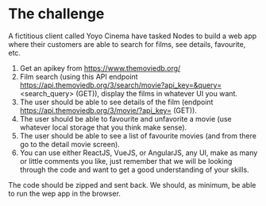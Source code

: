 # The challenge

A fictitious client called Yoyo Cinema have tasked Nodes to build a web app where their customers are able to search for films, see details, favourite, etc.

1. Get an apikey from https://www.themoviedb.org/
2. Film search (using this API endpoint https://api.themoviedb.org/3/search/movie?api_key=&query=<search_query> (GET)), display the films in whatever UI you want.
3. The user should be able to see details of the film (endpoint https://api.themoviedb.org/3/movie/?api_key= (GET)).
4. The user should be able to favourite and unfavorite a movie (use whatever local storage that you think make sense).
5. The user should be able to see a list of favourite movies (and from there go to the detail movie screen).
6. You can use either ReactJS, VueJS, or AngularJS, any UI, make as many or little comments you like, just remember that we will be looking through the code and want to get a good understanding of your skills.

The code should be zipped and sent back. We should, as minimum, be able to run the wep app in the browser.